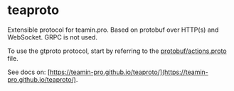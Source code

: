 # teaproto

Extensible protocol for teamin.pro. Based on protobuf over HTTP(s) and WebSocket. GRPC is not used.

To use the gtproto protocol, start by referring to the [protobuf/actions.proto](https://github.com/teamin-pro/teaproto/blob/main/protobuf/actions.proto) file.

See docs on: [https://teamin-pro.github.io/teaproto/](https://teamin-pro.github.io/teaproto/).
